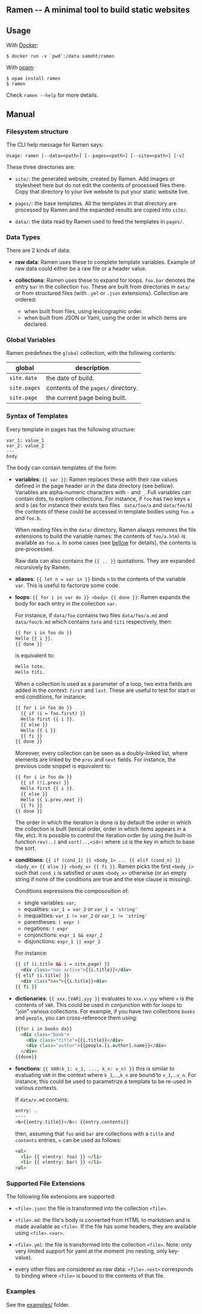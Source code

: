 ## Ramen -- A minimal tool to build static websites

## Usage

With [Docker](https://www.docker.com/):

```
$ docker run -v `pwd`:/data samoht/ramen
```

With [opam](https://opam.ocaml.org):

```
$ opam install ramen
$ ramen
```

Check `ramen --help` for more details.

## Manual

### Filesystem structure

The CLI help message for Ramen says:

```
Usage: ramen [--data=<path>] [--pages=<path>] [--site=<path>] [-v]
```

These three directories are:

- `site/`: the generated website, created by Ramen. Add images or stylesheet
  here but do not edit the contents of processed files there.
  Copy that directory to your live website to put your static website live.

- `pages/`: the base templates. All the templates in that directory
  are processed by Ramen and the expanded results are copied into
  `site/`.

- `data/`: the data read by Ramen used to feed the templates in `pages/`.

### Data Types

There are 2 kinds of data:

- **raw data**: Ramen uses these to complete template variables. Example of
  raw data could either be a raw file or a header value.

- **collections**: Ramen uses these to expand for loops. `foo.bar` denotes
  the entry `bar` in the collection `foo`. These are built from directories
  in `data/` or from structured files (with `.yml` or `.json` extensions).
  Collection are ordered:
  - when built from files, using lexicographic order.
  - when built from JSON or Yaml, using the order in which items are declared.

### Global Variables

Ramen predefines the `global` collection, with the following contents:

| global | description |
|--------|-------------|
| `site.date`  | the date of build. |
| `site.pages`| contents of the `pages/` directory. |
| `site.page` | the current page being built. |

### Syntax of Templates

Every template in pages has the following structure:

```
var_1: value_1
var_2: value_2
---
body
```

The body can contain templates of the form:

- **variables**: `{{ var }}`: Ramen replaces these with their raw
  values defined in the page header or in the data directory (see
  bellow). Variables are alpha-numeric characters with `-` and `_`.
  Full variables can contain dots, to explore collections. For instance,
  if `foo` has two keys `a` and `b` (as for instance their exists two files `
  data/foo/a` and  `data/foo/b`) the contents of these could be
  accessed in template bodies using `foo.a` and `foo.b`.

  When reading files in the `data/` directory, Ramen always removes
  the file extensions to build the variable names:
  the contents of `foo/a.html` is available as `foo.a`.
  In some cases (see
  [bellow](https://github.com/samoht/ramen#supported-file-extensions) for details),
  the contents is pre-processed.

  Raw data can also contains the `{{ .. }}` quotations. They are
  expanded recursively by Ramen.

- **aliases**: `{{ let n = var in }}` binds `n` to the contents of the variable
  `var`. This is useful to factorize some code.

- **loops**: `{{ for i in var do }} <body> {{ done }}`: Ramen
  expands the body for each entry in the collection `var`.

  For instance, if `data/foo` contains two files `data/foo/a.md` and
  `data/foo/b.md` which contains `toto` and `titi` respectively, then:

  ```html
  {{ for i in foo do }}
  Hello {{ i }}.
  {{ done }}
  ```
  is equivalent to:
  ```html
  Hello toto.
  Hello titi.
  ```

  When a collection is used as a parameter of a loop, two extra fields are
  added in the context: `first` and `last`. These are useful to test for
  start or end conditions, for instance:

  ```html
  {{ for i in foo do }}
    {{ if (i = foo.first) }}
    Hello first {{ i }}.
    {{ else }}
    Hello {{ i }}
    {{ fi }}
  {{ done }}
  ```

  Moreover, every collection can be seen as a doubly-linked list, where elements
  are linked by the `prev` and `next` fields. For instance, the previous code
  snippet is equivalent to:

  ```html
  {{ for i in foo do }}
    {{ if (!i.prev) }}
    Hello first {{ i }}.
    {{ else }}
    Hello {{ i.prev.next }}
    {{ fi }}
  {{ done }}
  ```

  The order in which the iteration is done is by default the order in which
  the collection is built (lexical order, order in which items appears in a
  file, etc). It is possible to control the iteration order by using the
  built-in function `rev(..)` and `sort(..,<id>)` where `id` is the key in
  which to base the sort.

- **conditions**: `{{ if (cond_1) }} <body_1> ... {{ elif (cond_n) }} <body_n>
  {{ else }} <body_x> {{ fi }}`.
  Ramen picks the first `<body_i>` such that `cond_i` is
  satisfied or uses `<body_x>` otherwise (or an empty string if none of the
  conditions are true and the else clause is missing).

  Conditions expressions the compososition of:
    - single variables: `var`;
    - equalities: `var_1 = var_2` or `var_1 = 'string'`
    - inequalities: `var_1 != var_2` or `var_1 != 'string'`
    - parentheses: `( expr )`
    - negations: `! expr`
    - conjonctions: `expr_1 && expr_2`
    - disjonctions: `expr_1 || expr_2`

  For instance:

  ```html
  {{ if (i.title && i = site.page) }}
    <div class="nav active">{{i.title}}</div>
  {{ elif (i.title) }}
    <div class"nav">{{i.title}}<div>
  {{ fi }}
  ```

- **dictionaries**: `{{ xxx.[VAR].yyy }}` evaluates to `xxx.v.yyy`
  where `v` is the contents of `VAR`. This could be used in
  conjunction with for loops to "join" various collections.
  For example, if you have two collections `books` and `people`,
  you can cross-reference them using:
  ````html
  {{for i in books do}}
    <div class="book">
      <div class="title">{{i.title}}</div>
      <div class="author">{{people.[i.author].name}}</div>
    </div>
  {{done}}
  ````

- **fonctions**: `{{ VAR(k_1: v_1, ..., k_n: v_n) }}` this is similar
  to evaluating `VAR` in the context where `k_1`,...,`k_n` are bound
  to `v_1`,...`v_n`. For instance, this could be used to parametrize
  a template to be re-used in various contexts.

  If `data/v.md` contains:
  ```html
  entry: .
  ----
  <b>{{entry.title}}</b>: {{entry.contents}}
  ```

  then, assuming that `foo` and `bar` are collections with a `title` and
  `contents` entries, `v` can be used as follows:
  ```html
  <ul>
    <li> {{ v(entry: foo) }} </li>
    <li> {{ v(entry: bar) }} </li>
  <ul>
  ```

### Supported File Extensions

The following file extensions are supported:

- `<file>.json`: the file is transformed into the collection `<file>`.

- `<file>.md`: the file's body is converted from HTML to markdown and is
  made available as `<file>`.
  If the file has some headers, they are available using `<file>.<var>`.

- `<file>.yml`: the file is transformed into the collection `<file>`. Note: only
   very limited support for yaml at the moment (no nesting, only key-value).

- every other files are considered as raw data: `<file>.<ext>` corresponds
  to binding where `<file>` is bound to the contents of that file.

### Examples

See the [examples/](https://github.com/samoht/ramen/tree/master/examples) folder.
